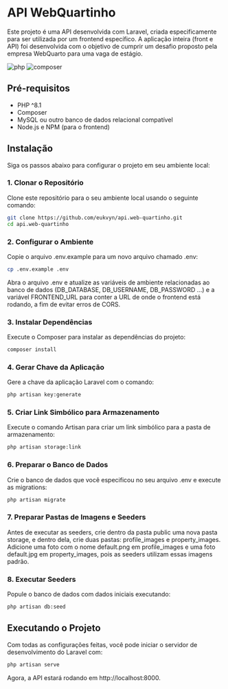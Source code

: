 # API WebQuartinho

Este projeto é uma API desenvolvida com Laravel, criada especificamente para ser utilizada por um frontend específico. A aplicação inteira (front e API) foi desenvolvida com o objetivo de cumprir um desafio proposto pela empresa WebQuarto para uma vaga de estágio.

![php](https://img.shields.io/badge/php-v8.2.10-red) ![composer](https://img.shields.io/badge/composer-v2.5.8-blue)

## Pré-requisitos

- PHP ^8.1
- Composer
- MySQL ou outro banco de dados relacional compatível
- Node.js e NPM (para o frontend)

## Instalação

Siga os passos abaixo para configurar o projeto em seu ambiente local:

### 1. Clonar o Repositório

Clone este repositório para o seu ambiente local usando o seguinte comando:

```bash
git clone https://github.com/eukvyn/api.web-quartinho.git
cd api.web-quartinho
```

### 2. Configurar o Ambiente

Copie o arquivo .env.example para um novo arquivo chamado .env:

```bash
cp .env.example .env
```

Abra o arquivo .env e atualize as variáveis de ambiente relacionadas ao banco de dados (DB_DATABASE, DB_USERNAME, DB_PASSWORD ...) e a variável FRONTEND_URL para conter a URL de onde o frontend está rodando, a fim de evitar erros de CORS.

### 3. Instalar Dependências

Execute o Composer para instalar as dependências do projeto:

```bash
composer install
```

### 4. Gerar Chave da Aplicação

Gere a chave da aplicação Laravel com o comando:

```bash
php artisan key:generate
```

### 5. Criar Link Simbólico para Armazenamento

Execute o comando Artisan para criar um link simbólico para a pasta de armazenamento:

```bash
php artisan storage:link
```

### 6. Preparar o Banco de Dados

Crie o banco de dados que você especificou no seu arquivo .env e execute as migrations:

```bash
php artisan migrate
```

### 7. Preparar Pastas de Imagens e Seeders

Antes de executar as seeders, crie dentro da pasta public uma nova pasta storage, e dentro dela, crie duas pastas: profile_images e property_images. Adicione uma foto com o nome default.png em profile_images e uma foto default.jpg em property_images, pois as seeders utilizam essas imagens padrão.

### 8. Executar Seeders

Popule o banco de dados com dados iniciais executando:

```bash
php artisan db:seed
```

## Executando o Projeto

Com todas as configurações feitas, você pode iniciar o servidor de desenvolvimento do Laravel com:

```bash
php artisan serve
```
Agora, a API estará rodando em http://localhost:8000.


